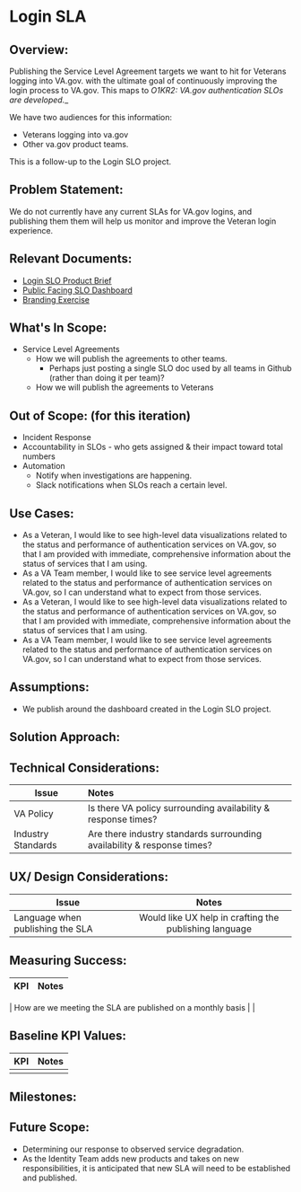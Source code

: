 # Login SLA

## Overview: 
Publishing the Service Level Agreement targets we want to hit for Veterans logging into VA.gov. with the ultimate goal of continuously improving the login process to VA.gov. This maps to _O1KR2: VA.gov authentication SLOs are developed.__

We have two audiences for this information:
* Veterans logging into va.gov
* Other va.gov product teams.

This is a follow-up to the Login SLO project.

## Problem Statement: 
We do not currently have any current SLAs for VA.gov logins, and publishing them them will help us monitor and improve the Veteran login experience.

## Relevant Documents:
* [Login SLO Product Brief](https://github.com/department-of-veterans-affairs/va.gov-team/blob/master/products/identity/Products/Product%20Briefs/Login%20SLO.md)
* [Public Facing SLO Dashboard](https://app.ddog-gov.com/sb/f327ad72-c02a-11ec-a50a-da7ad0900007-df6fa7bc92140323ffecbf4e10b16346?refresh_mode=sliding&from_ts=1710016052679&to_ts=1712608052679&live=true)
* [Branding Exercise](https://docs.google.com/presentation/d/1Q3WnJY-0fJ3HcuYNptZnAbJaWUGK3FGCkvH19AJYFJo/edit#slide=id.g2c630c18cda_1_141)

## What's In Scope: 

* Service Level Agreements
  * How we will publish the agreements to other teams.
    * Perhaps just posting a single SLO doc used by all teams in Github (rather than doing it per team)?
  * How we will publish the agreements to Veterans



## Out of Scope: (for this iteration)
* Incident Response
* Accountability in SLOs - who gets assigned & their impact toward total numbers
* Automation
  *  Notify when investigations are happening.
  *  Slack notifications when SLOs reach a certain level.


## Use Cases:
- As a Veteran, I would like to see high-level data visualizations related to the status and performance of authentication services on VA.gov, so that I am provided with immediate, comprehensive information about the status of services that I am using. 
- As a VA Team member, I would like to see service level agreements related to the status and performance of authentication services on VA.gov, so I can understand what to expect from those services.
- As a Veteran, I would like to see high-level data visualizations related to the status and performance of authentication services on VA.gov, so that I am provided with immediate, comprehensive information about the status of services that I am using. 
- As a VA Team member, I would like to see service level agreements related to the status and performance of authentication services on VA.gov, so I can understand what to expect from those services.



## Assumptions:
- We publish around the dashboard created in the Login SLO project.


## Solution Approach: 



  
## Technical Considerations:
| Issue         | Notes         | 
| ------------- |:-------------| 
| VA Policy |  Is there VA policy surrounding availability & response times?     |
| Industry Standards |  Are there industry standards surrounding availability & response times?     |

## UX/ Design Considerations:
| Issue         | Notes         | 
| ------------- |:-------------:| 
| Language when publishing the SLA |   Would like UX help in crafting the publishing language          |


## Measuring Success:
| KPI           | Notes         | 
| ------------- |:-------------| 

| How are we meeting the SLA are published on a monthly basis |    |


## Baseline KPI Values:
| KPI           | Notes         | 
| ------------- |:-------------:| 
|  |               |


## Milestones:



## Future Scope:
* Determining our response to observed service degradation.
* As the Identity Team adds new products and takes on new responsibilities, it is anticipated that new SLA will need to be established and published.
